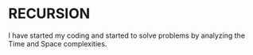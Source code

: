 # RECURSION
I have started my coding and started to solve problems by analyzing the Time and Space complexities.
